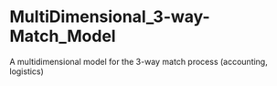 # MultiDimensional_3-way-Match_Model
A multidimensional model for the 3-way match process (accounting, logistics)
